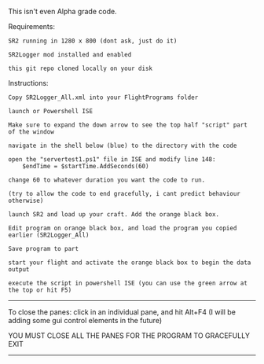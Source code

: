 This isn't even Alpha grade code. 


Requirements:

	SR2 running in 1280 x 800 (dont ask, just do it)
	
	SR2Logger mod installed and enabled
	
	this git repo cloned locally on your disk


Instructions:

	Copy SR2Logger_All.xml into your FlightPrograms folder

	launch or Powershell ISE

	Make sure to expand the down arrow to see the top half "script" part of the window

	navigate in the shell below (blue) to the directory with the code

	open the "servertest1.ps1" file in ISE and modify line 148:
		$endTime = $startTime.AddSeconds(60)

	change 60 to whatever duration you want the code to run.

	(try to allow the code to end gracefully, i cant predict behaviour otherwise)

	launch SR2 and load up your craft. Add the orange black box.

	Edit program on orange black box, and load the program you copied earlier (SR2Logger_All)

	Save program to part

	start your flight and activate the orange black box to begin the data output

	execute the script in powershell ISE (you can use the green arrow at the top or hit F5) 


***
To close the panes: 
	click in an individual pane, and hit Alt+F4
(I will be adding some gui control elements in the future) 

YOU MUST CLOSE ALL THE PANES FOR THE PROGRAM TO GRACEFULLY EXIT
***
